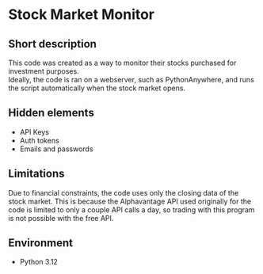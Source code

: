 # Stock Market Monitor

## Short description

This code was created as a way to monitor their stocks purchased for investment purposes.\
Ideally, the code is ran on a webserver, such as PythonAnywhere, and runs the script automatically when the stock market opens.

## Hidden elements
- API Keys
- Auth tokens
- Emails and passwords

## Limitations
Due to financial constraints, the code uses only the closing data of the stock market. This is because the Alphavantage API used originally for the code is limited to only a couple API calls a day, so trading with this program is not possible with the free API.

## Environment
- Python 3.12
